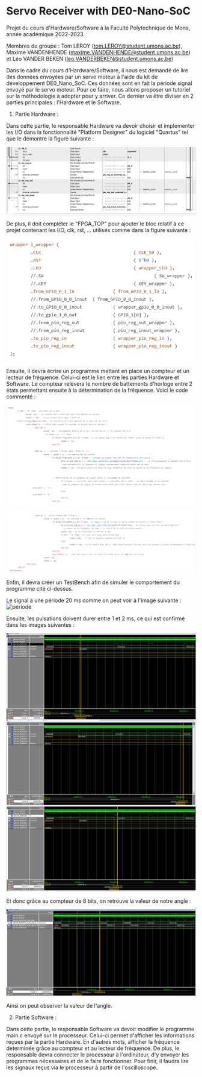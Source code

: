 # Servo Receiver with DE0-Nano-SoC
Projet du cours d'Hardware/Software à la Faculté Polytechnique de Mons, année académique 2022-2023. 

Membres du groupe : Tom LEROY (tom.LEROY@student.umons.ac.be), Maxime VANDENHENDE (maxime.VANDENHENDE@student.umons.ac.be) et Léo VANDER BEKEN (leo.VANDERBEKEN@student.umons.ac.be)

Dans le cadre du cours d'Hardware/Software, il nous est demandé de lire des données envoyées par un servo moteur à l'aide du kit de développement DE0_Nano_SoC. Ces données sont en fait la période signal envoyé par le servo moteur. Pour ce faire, nous allons proposer un tutoriel sur la méthodologie à adopter pour y arriver. 
Ce dernier va être diviser en 2 parties principales : l'Hardware et le Software. 

1) Partie Hardware :

Dans cette partie, le responsable Hardware va devoir choisir et implementer les I/O dans la fonctionnalité "Platform Designer" du logiciel "Quartus" tel que le démontre la figure suivante :

![Platform_Designer](Platform_Designer_System_Content.PNG)



De plus, il doit compléter le "FPGA_TOP" pour ajouter le bloc relatif à ce projet contenant les I/O, clk, rst, ... utilisés comme dans la figure suivante :

![FPGA_TOP](modif_FPGA_TOP.png)

Ensuite, il devra écrire un programme mettant en place un compteur et un lecteur de fréquence. Celui-ci est le lien entre les parties Hardware et Software. Le compteur relèvera le nombre de battements d'horloge entre 2 états permettant ensuite à la détermination de la fréquence. Voici le code commenté : 

![Driver1](driver1.png)

![Driver2](driver2.png)



Enfin, il devra créer un TestBench afin de simuler le comportement du programme cité ci-dessus.

Le signal à une période 20 ms comme on peut voir à l'image suivante : 
![période](rtlview_période20ms.png)

Ensuite, les pulsations doivent durer entre 1 et 2 ms, ce qui est confirmé dans les images suivantes : 

![1ms](RTL_Simu_sPulsefromGPIO_1ms.PNG)
![1,5ms](RTL_Simu_sPulsefromGPIO_15ms.PNG)
![2ms](RTL_Simu_sPulsefromGPIO_2ms.PNG)

Et donc grâce au compteur de 8 bits, on retrouve la valeur de notre angle : 

![angle](RTL_Simu_Longueur_signal_Data_to_pin_reg_1_angle.PNG)

Ainsi on peut observer la valeur de l'angle. 



2) Partie Software : 

Dans cette partie, le responsable Software va devoir modifier le programme main.c envoyé sur le processeur. Celui-ci permet d'afficher les informations reçues par la partie Hardware. En d'autres mots, afficher la fréquence determinée grâce au compteur et au lecteur de fréquence. De plus, le responsable devra connecter le processeur à l'ordinateur, d'y envoyer les programmes nécessaires et de le faire fonctionner. Pour finir, il faudra lire les signaux reçus via le processeur à partir de l'oscilloscope. 






 
